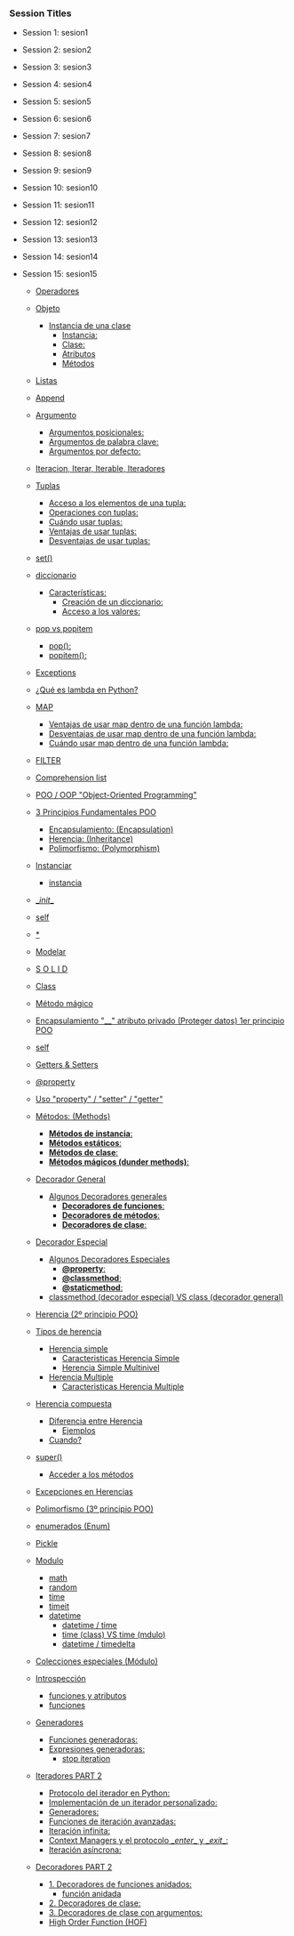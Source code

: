 ### Session Titles

- Session 1: sesion1

- Session 2: sesion2

- Session 3: sesion3

- Session 4: sesion4

- Session 5: sesion5

- Session 6: sesion6

- Session 7: sesion7

- Session 8: sesion8

- Session 9: sesion9

- Session 10: sesion10

- Session 11: sesion11

- Session 12: sesion12

- Session 13: sesion13

- Session 14: sesion14

- Session 15: sesion15


  - [Operadores](./sesion2/sesion2.md#operadores)
  - [Objeto](./sesion2/sesion2.md#objeto)
    - [Instancia de una clase](./sesion2/sesion2.md#instancia-de-una-clase)
      - [Instancia:](./sesion2/sesion2.md#instancia:)
      - [Clase:](./sesion2/sesion2.md#clase:)
      - [Atributos](./sesion2/sesion2.md#atributos)
      - [Métodos](./sesion2/sesion2.md#métodos)

  - [Listas](./sesion3/session3.md#listas)
  - [Append](./sesion3/session3.md#append)
  - [Argumento](./sesion3/session3.md#argumento)
    - [Argumentos posicionales:](./sesion3/session3.md#argumentos-posicionales:)
    - [Argumentos de palabra clave:](./sesion3/session3.md#argumentos-de-palabra-clave:)
    - [Argumentos por defecto:](./sesion3/session3.md#argumentos-por-defecto:)
  - [Iteracion, Iterar, Iterable, Iteradores](./sesion3/session3.md#iteracion,-iterar,-iterable,-iteradores)

  - [Tuplas](./sesion4/sesion4.md#tuplas)
    - [Acceso a los elementos de una tupla:](./sesion4/sesion4.md#acceso-a-los-elementos-de-una-tupla:)
    - [Operaciones con tuplas:](./sesion4/sesion4.md#operaciones-con-tuplas:)
    - [Cuándo usar tuplas:](./sesion4/sesion4.md#cuándo-usar-tuplas:)
    - [Ventajas de usar tuplas:](./sesion4/sesion4.md#ventajas-de-usar-tuplas:)
    - [Desventajas de usar tuplas:](./sesion4/sesion4.md#desventajas-de-usar-tuplas:)
  - [set()](./sesion4/sesion4.md#set())

  - [diccionario](./sesion5/diccionario.md#diccionario)
    - [Características:](./sesion5/diccionario.md#características:)
      - [Creación de un diccionario:](./sesion5/diccionario.md#creación-de-un-diccionario:)
      - [Acceso a los valores:](./sesion5/diccionario.md#acceso-a-los-valores:)
  - [pop vs popitem](./sesion5/diccionario.md#pop-vs-popitem)
    - [pop():](./sesion5/diccionario.md#pop():)
    - [popitem():](./sesion5/diccionario.md#popitem():)

  - [Exceptions](./sesion5/exceptions.md#exceptions)

  - [¿Qué es lambda en Python?](./sesion6/lambda.md#¿qué-es-lambda-en-python?)
  - [MAP](./sesion6/lambda.md#map)
    - [Ventajas de usar map dentro de una función lambda:](./sesion6/lambda.md#ventajas-de-usar-map-dentro-de-una-función-lambda:)
    - [Desventajas de usar map dentro de una función lambda:](./sesion6/lambda.md#desventajas-de-usar-map-dentro-de-una-función-lambda:)
    - [Cuándo usar map dentro de una función lambda:](./sesion6/lambda.md#cuándo-usar-map-dentro-de-una-función-lambda:)
  - [FILTER](./sesion6/lambda.md#filter)

  - [Comprehension list](./sesion7/sesion7.md#comprehension-list)

  - [POO / OOP "Object-Oriented Programming"](./sesion10/POO_sesion10.md#poo-/-oop-"object-oriented-programming")
  - [3 Principios Fundamentales POO](./sesion10/POO_sesion10.md#3-principios-fundamentales-poo)
    - [Encapsulamiento: (Encapsulation)](./sesion10/POO_sesion10.md#encapsulamiento:-(encapsulation))
    - [Herencia: (Inheritance)](./sesion10/POO_sesion10.md#herencia:-(inheritance))
    - [Polimorfismo: (Polymorphism)](./sesion10/POO_sesion10.md#polimorfismo:-(polymorphism))
  - [Instanciar](./sesion10/POO_sesion10.md#instanciar)
    - [instancia](./sesion10/POO_sesion10.md#instancia)
  - [\__init__](./sesion10/POO_sesion10.md#\__init__)
  - [self](./sesion10/POO_sesion10.md#self)
  - [\*](./sesion10/POO_sesion10.md#\*)

  - [Modelar](./sesion11/sesion11.md#modelar)
  - [S O L I D](./sesion11/sesion11.md#s-o-l-i-d)
  - [Class](./sesion11/sesion11.md#class)
  - [Método mágico](./sesion11/sesion11.md#método-mágico)
  - [Encapsulamiento "__"  atributo privado (Proteger datos) 1er principio POO](./sesion11/sesion11.md#encapsulamiento-"__"--atributo-privado-(proteger-datos)-1er-principio-poo)
  - [self](./sesion11/sesion11.md#self)
  - [Getters & Setters](./sesion11/sesion11.md#getters-&-setters)
  - [@property](./sesion11/sesion11.md#@property)
  - [Uso "property" / "setter" / "getter"](./sesion11/sesion11.md#uso-"property"-/-"setter"-/-"getter")

  - [Métodos: (Methods)](./sesion12/sesion12.md#métodos:-(methods))
    - [**Métodos de instancia**:](./sesion12/sesion12.md#**métodos-de-instancia**:)
    - [**Métodos estáticos**:](./sesion12/sesion12.md#**métodos-estáticos**:)
    - [**Métodos de clase**:](./sesion12/sesion12.md#**métodos-de-clase**:)
    - [**Métodos mágicos (dunder methods)**:](./sesion12/sesion12.md#**métodos-mágicos-(dunder-methods)**:)
  - [Decorador General](./sesion12/sesion12.md#decorador-general)
    - [Algunos Decoradores generales](./sesion12/sesion12.md#algunos-decoradores-generales)
      - [**Decoradores de funciones**:](./sesion12/sesion12.md#**decoradores-de-funciones**:)
      - [**Decoradores de métodos**:](./sesion12/sesion12.md#**decoradores-de-métodos**:)
      - [**Decoradores de clase**:](./sesion12/sesion12.md#**decoradores-de-clase**:)
  - [Decorador Especial](./sesion12/sesion12.md#decorador-especial)
    - [Algunos Decoradores Especiales](./sesion12/sesion12.md#algunos-decoradores-especiales)
      - [**@property**:](./sesion12/sesion12.md#**@property**:)
      - [**@classmethod**:](./sesion12/sesion12.md#**@classmethod**:)
      - [**@staticmethod**:](./sesion12/sesion12.md#**@staticmethod**:)
    - [classmethod (decorador especial) VS class (decorador general)](./sesion12/sesion12.md#classmethod-(decorador-especial)-vs-class-(decorador-general))

  - [Herencia (2º principio POO)](./sesion13/sesion13.md#herencia-(2º-principio-poo))
  - [Tipos de herencia](./sesion13/sesion13.md#tipos-de-herencia)
    - [Herencia simple](./sesion13/sesion13.md#herencia-simple)
      - [Caracteristicas Herencia Simple](./sesion13/sesion13.md#caracteristicas-herencia-simple)
      - [Herencia Simple Multinivel](./sesion13/sesion13.md#herencia-simple-multinivel)
    - [Herencia Multiple](./sesion13/sesion13.md#herencia-multiple)
      - [Caracteristicas Herencia Multiple](./sesion13/sesion13.md#caracteristicas-herencia-multiple)
  - [Herencia compuesta](./sesion13/sesion13.md#herencia-compuesta)
    - [Diferencia entre Herencia](./sesion13/sesion13.md#diferencia-entre-herencia)
      - [Ejemplos](./sesion13/sesion13.md#ejemplos)
    - [Cuando?](./sesion13/sesion13.md#cuando?)
  - [super()](./sesion13/sesion13.md#super())
    - [Acceder a los métodos](./sesion13/sesion13.md#acceder-a-los-métodos)
  - [Excepciones en Herencias](./sesion13/sesion13.md#excepciones-en-herencias)
  - [Polimorfismo (3º principio POO)](./sesion13/sesion13.md#polimorfismo-(3º-principio-poo))
  - [enumerados (Enum)](./sesion13/sesion13.md#enumerados-(enum))
  - [Pickle](./sesion13/sesion13.md#pickle)
  - [Modulo](./sesion13/sesion13.md#modulo)
    - [math](./sesion13/sesion13.md#math)
    - [random](./sesion13/sesion13.md#random)
    - [time](./sesion13/sesion13.md#time)
    - [timeit](./sesion13/sesion13.md#timeit)
    - [datetime](./sesion13/sesion13.md#datetime)
      - [datetime / time](./sesion13/sesion13.md#datetime-/-time)
      - [time (class) VS time (mdulo)](./sesion13/sesion13.md#time-(class)-vs-time-(mdulo))
      - [datetime / timedelta](./sesion13/sesion13.md#datetime-/-timedelta)
  - [Colecciones especiales (Módulo)](./sesion13/sesion13.md#colecciones-especiales-(módulo))

  - [Introspección](./sesion14/sesion14.md#introspección)
    - [funciones y atributos](./sesion14/sesion14.md#funciones-y-atributos)
    - [funciones](./sesion14/sesion14.md#funciones)

  - [Generadores](./sesion15/sesion15.md#generadores)
    - [Funciones generadoras:](./sesion15/sesion15.md#funciones-generadoras:)
    - [Expresiones generadoras:](./sesion15/sesion15.md#expresiones-generadoras:)
      - [stop iteration](./sesion15/sesion15.md#stop-iteration)
  - [Iteradores PART 2](./sesion15/sesion15.md#iteradores-part-2)
    - [Protocolo del iterador en Python:](./sesion15/sesion15.md#protocolo-del-iterador-en-python:)
    - [Implementación de un iterador personalizado:](./sesion15/sesion15.md#implementación-de-un-iterador-personalizado:)
    - [Generadores:](./sesion15/sesion15.md#generadores:)
    - [Funciones de iteración avanzadas:](./sesion15/sesion15.md#funciones-de-iteración-avanzadas:)
    - [Iteración infinita:](./sesion15/sesion15.md#iteración-infinita:)
    - [Context Managers y el protocolo \__enter__ y \__exit__:](./sesion15/sesion15.md#context-managers-y-el-protocolo-\__enter__-y-\__exit__:)
    - [Iteración asíncrona:](./sesion15/sesion15.md#iteración-asíncrona:)
  - [Decoradores PART 2](./sesion15/sesion15.md#decoradores-part-2)
    - [1. Decoradores de funciones anidados:](./sesion15/sesion15.md#1.-decoradores-de-funciones-anidados:)
      - [función anidada](./sesion15/sesion15.md#función-anidada)
    - [2. Decoradores de clase:](./sesion15/sesion15.md#2.-decoradores-de-clase:)
    - [3. Decoradores de clase con argumentos:](./sesion15/sesion15.md#3.-decoradores-de-clase-con-argumentos:)
    - [High Order Function (HOF)](./sesion15/sesion15.md#high-order-function-(hof))
